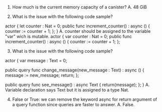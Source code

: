 1. How much is the current memory capacity of a canister?
    A. 48 GiB



2. What is the issue with the following code sample? 

actor {
  let counter : Nat = 0;
  public func increment_counter() : async () {
    counter := counter + 1;
  };
}
    A. counter should be assigned to the variable "var" wich is mutable.
    actor {
  var counter : Nat = 0;
  public func increment_counter() : async () {
    counter := counter + 1;
  };


3. What is the issue with the following code sample?

actor {
  var message : Text = 0;

  public query func change_message(new_message : Text) : async () {
    message := new_message;
    return;
  };
  
  public query func see_message() : async Text {
    return(message);
  };
}
    A. Variable declaration says Text but it is assigned to a type Nat.


4. False or True: we can remove the keyword async for return argument of a query function since queries are faster to answer.
    A. False.